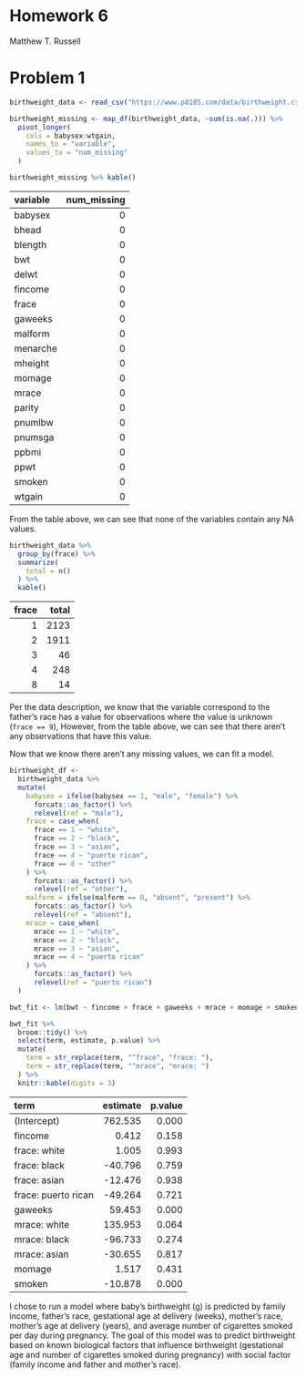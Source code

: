 Homework 6
================
Matthew T. Russell

# Problem 1

``` r
birthweight_data <- read_csv("https://www.p8105.com/data/birthweight.csv")

birthweight_missing <- map_df(birthweight_data, ~sum(is.na(.))) %>% 
  pivot_longer(
    cols = babysex:wtgain,
    names_to = "variable", 
    values_to = "num_missing"
  )

birthweight_missing %>% kable()
```

| variable | num_missing |
|:---------|------------:|
| babysex  |           0 |
| bhead    |           0 |
| blength  |           0 |
| bwt      |           0 |
| delwt    |           0 |
| fincome  |           0 |
| frace    |           0 |
| gaweeks  |           0 |
| malform  |           0 |
| menarche |           0 |
| mheight  |           0 |
| momage   |           0 |
| mrace    |           0 |
| parity   |           0 |
| pnumlbw  |           0 |
| pnumsga  |           0 |
| ppbmi    |           0 |
| ppwt     |           0 |
| smoken   |           0 |
| wtgain   |           0 |

From the table above, we can see that none of the variables contain any
NA values.

``` r
birthweight_data %>% 
  group_by(frace) %>% 
  summarize(
    total = n()
  ) %>% 
  kable()
```

| frace | total |
|------:|------:|
|     1 |  2123 |
|     2 |  1911 |
|     3 |    46 |
|     4 |   248 |
|     8 |    14 |

Per the data description, we know that the variable correspond to the
father’s race has a value for observations where the value is unknown
(`frace == 9`), However, from the table above, we can see that there
aren’t any observations that have this value.

Now that we know there aren’t any missing values, we can fit a model.

``` r
birthweight_df <-
  birthweight_data %>% 
  mutate(
    babysex = ifelse(babysex == 1, "male", "female") %>% 
      forcats::as_factor() %>% 
      relevel(ref = "male"),
    frace = case_when(
      frace == 1 ~ "white", 
      frace == 2 ~ "black", 
      frace == 3 ~ "asian", 
      frace == 4 ~ "puerto rican", 
      frace == 8 ~ "other"
    ) %>% 
      forcats::as_factor() %>% 
      relevel(ref = "other"),
    malform = ifelse(malform == 0, "absent", "present") %>% 
      forcats::as_factor() %>% 
      relevel(ref = "absent"), 
    mrace = case_when(
      mrace == 1 ~ "white", 
      mrace == 2 ~ "black", 
      mrace == 3 ~ "asian", 
      mrace == 4 ~ "puerto rican"
    ) %>% 
      forcats::as_factor() %>% 
      relevel(ref = "puerto rican")
  )
```

``` r
bwt_fit <- lm(bwt ~ fincome + frace + gaweeks + mrace + momage + smoken, data = birthweight_df)

bwt_fit %>% 
  broom::tidy() %>% 
  select(term, estimate, p.value) %>% 
  mutate(
    term = str_replace(term, "^frace", "frace: "), 
    term = str_replace(term, "^mrace", "mrace: ")
  ) %>% 
  knitr::kable(digits = 3)
```

| term                | estimate | p.value |
|:--------------------|---------:|--------:|
| (Intercept)         |  762.535 |   0.000 |
| fincome             |    0.412 |   0.158 |
| frace: white        |    1.005 |   0.993 |
| frace: black        |  -40.796 |   0.759 |
| frace: asian        |  -12.476 |   0.938 |
| frace: puerto rican |  -49.264 |   0.721 |
| gaweeks             |   59.453 |   0.000 |
| mrace: white        |  135.953 |   0.064 |
| mrace: black        |  -96.733 |   0.274 |
| mrace: asian        |  -30.655 |   0.817 |
| momage              |    1.517 |   0.431 |
| smoken              |  -10.878 |   0.000 |

I chose to run a model where baby’s birthweight (g) is predicted by
family income, father’s race, gestational age at delivery (weeks),
mother’s race, mother’s age at delivery (years), and average number of
cigarettes smoked per day during pregnancy. The goal of this model was
to predict birthweight based on known biological factors that influence
birthweight (gestational age and number of cigarettes smoked during
pregnancy) with social factor (family income and father and mother’s
race).
